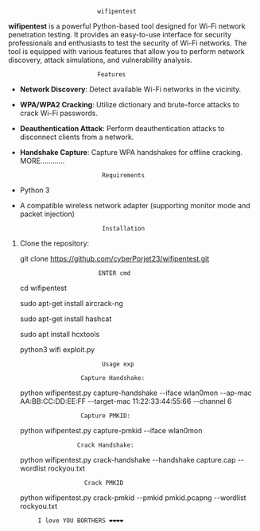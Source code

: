                              wifipentest

**wifipentest** is a powerful Python-based tool designed for Wi-Fi network penetration testing. It provides an easy-to-use interface for security professionals and enthusiasts to test the security of Wi-Fi networks. The tool is equipped with various features that allow you to perform network discovery, attack simulations, and vulnerability analysis.

                             Features

- **Network Discovery**: Detect available Wi-Fi networks in the vicinity.
- **WPA/WPA2 Cracking**: Utilize dictionary and brute-force attacks to crack Wi-Fi passwords.
- **Deauthentication Attack**: Perform deauthentication attacks to disconnect clients from a network.
- **Handshake Capture**: Capture WPA handshakes for offline cracking.
                             MORE............
                            
                             Requirements

- Python 3 
- A compatible wireless network adapter (supporting monitor mode and packet injection)

                             Installation

1. Clone the repository:

   git clone https://github.com/cyberPorjet23/wifipentest.git
          
                             ENTER cmd
   cd wifipentest

   sudo apt-get install aircrack-ng
    
   sudo apt-get install hashcat

   sudo apt install hcxtools

   python3 wifi exploit.py


                              Usage exp
  
                        Capture Handshake:

   python wifipentest.py capture-handshake --iface wlan0mon --ap-mac AA:BB:CC:DD:EE:FF --target-mac 11:22:33:44:55:66 --channel 6
   
                        Capture PMKID:


   python wifipentest.py capture-pmkid --iface wlan0mon

                       Crack Handshake:

   python wifipentest.py crack-handshake --handshake capture.cap --wordlist rockyou.txt

                         Crack PMKID
                         
   python wifipentest.py crack-pmkid --pmkid pmkid.pcapng --wordlist rockyou.txt

            
            I love YOU BORTHERS ❤️❤️❤️❤️
